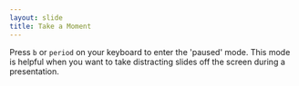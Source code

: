 ```yaml
---
layout: slide
title: Take a Moment
---
```


Press `b` or `period` on your keyboard to enter the 'paused' mode. This mode is helpful when you want to take distracting slides off the screen during a presentation.
